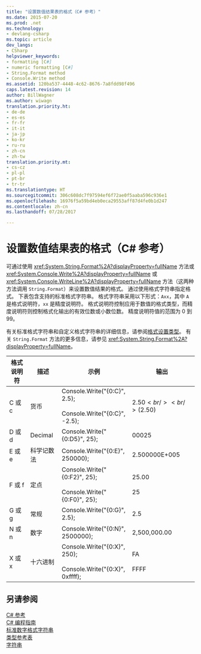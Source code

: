 ```yaml
---
title: "设置数值结果表的格式（C# 参考）"
ms.date: 2015-07-20
ms.prod: .net
ms.technology:
- devlang-csharp
ms.topic: article
dev_langs:
- CSharp
helpviewer_keywords:
- formatting [C#]
- numeric formatting [C#]
- String.Format method
- Console.Write method
ms.assetid: 120ba537-4448-4c62-8676-7a8fdd98f496
caps.latest.revision: 14
author: BillWagner
ms.author: wiwagn
translation.priority.ht:
- de-de
- es-es
- fr-fr
- it-it
- ja-jp
- ko-kr
- ru-ru
- zh-cn
- zh-tw
translation.priority.mt:
- cs-cz
- pl-pl
- pt-br
- tr-tr
ms.translationtype: HT
ms.sourcegitcommit: 306c608dc7f97594ef6f72ae0f5aaba596c936e1
ms.openlocfilehash: 16976f5a59bd4eb0eca29553aff87d4fe0b1d247
ms.contentlocale: zh-cn
ms.lasthandoff: 07/28/2017

---
```

# <a name="formatting-numeric-results-table-c-reference"></a>设置数值结果表的格式（C# 参考）
可通过使用 <xref:System.String.Format%2A?displayProperty=fullName> 方法或 <xref:System.Console.Write%2A?displayProperty=fullName> 或 <xref:System.Console.WriteLine%2A?displayProperty=fullName> 方法（这两种方法调用 `String.Format`）来设置数值结果的格式。 通过使用格式字符串指定格式。 下表包含支持的标准格式字符串。 格式字符串采用以下形式：`Axx`，其中 `A` 是格式说明符，`xx` 是精度说明符。 格式说明符控制应用于数值的格式类型，而精度说明符则控制格式化输出的有效位数或小数位数。 精度说明符值的范围为 0 到 99。  
  
 有关标准格式字符串和自定义格式字符串的详细信息，请参阅[格式设置类型](../../../standard/base-types/formatting-types.md)。 有关 `String.Format` 方法的更多信息，请参见 <xref:System.String.Format%2A?displayProperty=fullName>。  
  
|格式说明符|描述|示例|输出|  
|----------------------|-----------------|--------------|------------|  
|C 或 c|货币|Console.Write("{0:C}", 2.5);<br /><br /> Console.Write("{0:C}", -2.5);|$2.50<br /><br /> ($2.50)|  
|D 或 d|Decimal|Console.Write("{0:D5}", 25);|00025|  
|E 或 e|科学记数法|Console.Write("{0:E}", 250000);|2.500000E+005|  
|F 或 f|定点|Console.Write("{0:F2}", 25);<br /><br /> Console.Write("{0:F0}", 25);|25.00<br /><br /> 25|  
|G 或 g|常规|Console.Write("{0:G}", 2.5);|2.5|  
|N 或 n|数字|Console.Write("{0:N}", 2500000);|2,500,000.00|  
|X 或 x|十六进制|Console.Write("{0:X}", 250);<br /><br /> Console.Write("{0:X}", 0xffff);|FA<br /><br /> FFFF|  
  
## <a name="see-also"></a>另请参阅  
 [C# 参考](../../../csharp/language-reference/index.md)   
 [C# 编程指南](../../../csharp/programming-guide/index.md)   
 [标准数字格式字符串](../../../standard/base-types/standard-numeric-format-strings.md)   
 [类型参考表](../../../csharp/language-reference/keywords/reference-tables-for-types.md)   
 [字符串](../../../csharp/language-reference/keywords/string.md)

